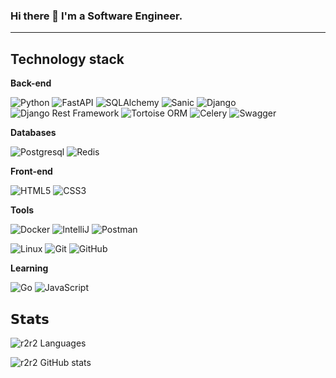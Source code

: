 ### Hi there 👋 I'm a Software Engineer.
<hr>


## Technology stack

**Back-end**

![Python](https://img.shields.io/badge/-Python-black?style=for-the-badge&logo=Python)
![FastAPI](https://img.shields.io/static/v1?style=for-the-badge&message=FastAPI&color=009688&logo=FastAPI&logoColor=FFFFFF&label=)
![SQLAlchemy](https://img.shields.io/badge/-SQLAlchemy-red?style=for-the-badge&logo=SQLAlchemy)
![Sanic](https://img.shields.io/badge/Sanic-red?style=for-the-badge&logo=Sanic)
![Django](https://img.shields.io/badge/-Django-0aad48?style=for-the-badge&logo=Django)
![Django Rest Framework](https://img.shields.io/badge/DRF-red?style=for-the-badge&logo=Django)
![Tortoise ORM](https://img.shields.io/badge/-TortoiseORM-green?style=for-the-badge&logo=Tortoise-ORM)
![Celery](https://img.shields.io/badge/-Celery-%2300C7B7?style=for-the-badge&logo=Celery)
![Swagger](https://img.shields.io/static/v1?style=for-the-badge&message=Swagger&color=222222&logo=Swagger&logoColor=85EA2D&label=)


**Databases**

![Postgresql](https://img.shields.io/badge/-Postgresql-%232c3e50?style=for-the-badge&logo=Postgresql)
![Redis](https://img.shields.io/badge/-Redis-FCA121?style=for-the-badge&logo=Redis)

**Front-end**

![HTML5](https://img.shields.io/badge/-HTML5-%23E44D27?style=for-the-badge&logo=html5&logoColor=ffffff)
![CSS3](https://img.shields.io/badge/-CSS3-%231572B6?style=for-the-badge&logo=css3)

**Tools**

![Docker](https://img.shields.io/badge/-Docker-181717?style=for-the-badge&logo=docker&logoColor=white)
![IntelliJ](https://img.shields.io/badge/-IntelliJ%20IDEA-181717?style=for-the-badge&logo=jetbrains)
![Postman](https://img.shields.io/badge/Postman-181717?style=for-the-badge&logo=postman)

![Linux](https://img.shields.io/badge/Linux-181717?style=for-the-badge&logo=linux)
![Git](https://img.shields.io/badge/-Git-181717?style=for-the-badge&logo=git)
![GitHub](https://img.shields.io/badge/-GitHub-181717?style=for-the-badge&logo=github)

**Learning**

![Go](https://img.shields.io/static/v1?style=for-the-badge&message=Go&color=00ADD8&logo=Go&logoColor=FFFFFF&label=)
![JavaScript](https://img.shields.io/badge/-JavaScript-%23F7DF1C?style=for-the-badge&logo=javascript&logoColor=000000&labelColor=%23F7DF1C&color=%23FFCE5A)

## 𝗦𝘁𝗮𝘁𝘀

![r2r2 Languages](https://github-readme-stats.vercel.app/api/top-langs/?username=r2r2&layout=compact&count_private=true&theme=gruvbox&hide=JavaScript,HTML,CSS&bg_color=00000000)


![r2r2 GitHub stats](https://github-readme-stats.vercel.app/api?username=r2r2&show_icons=true&theme=gruvbox&include_all_commits=true&count_private=true&hide=issues,contribs&bg_color=00000000)



<!--
**r2r2/r2r2** is a ✨ _special_ ✨ repository because its `README.md` (this file) appears on your GitHub profile.

Here are some ideas to get you started:

- 🔭 I’m currently working on ...
- 🌱 I’m currently learning ...
- 👯 I’m looking to collaborate on ...
- 🤔 I’m looking for help with ...
- 💬 Ask me about ...
- 📫 How to reach me: ...
- 😄 Pronouns: ...
- ⚡ Fun fact: ...
-->
